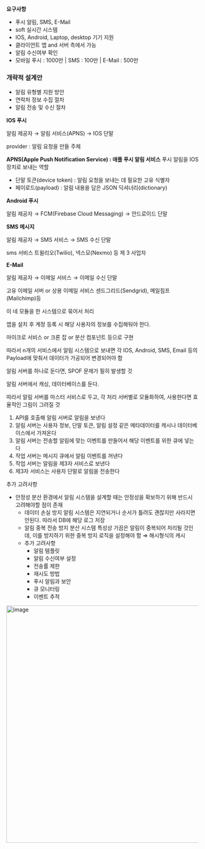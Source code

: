 **요구사항**

- 푸시 알림, SMS, E-Mail
- soft 실시간 시스템
- IOS, Android, Laptop, desktop 기기 지원
- 클라이언트 앱 and 서버 측에서 가능
- 알림 수신여부 확인
- 모바일 푸시 : 1000만 | SMS :  100만 | E-Mail : 500만

### 개략적 설계안

- 알림 유형별 지원 방안
- 연락처 정보 수집 절차
- 알림 전송 및 수신 절차

**IOS 푸시**

알림 제공자 → 알림 서비스(APNS) → IOS 단말

provider : 알림 요청을 만들 주체

**APNS(Apple Push Notification Service) : 애플 푸시 알림 서비스** 푸시 알림을 IOS 장치로 보내는 역할

- 단말 토큰(device token) : 알림 요청을 보내는 데 필요한 고유 식별자
- 페이로드(payload) : 알림 내용을 담은 JSON 딕셔너리(dictionary)

**Android 푸시**

알림 제공자 → FCM(Firebase Cloud Messaging) → 안드로이드 단말

**SMS 메시지**

알림 제공자 → SMS 서비스 → SMS 수신 단말

sms 서비스 트윌리오(Twilio), 넥스모(Nexmo) 등 제 3 사업자

**E-Mail**

알림 제공자 → 이메일 서비스 → 이메일 수신 단말

고유 이메일 서버 or 상용 이메일 서비스 센드그리드(Sendgrid), 메일침프(Mailchimp)등

이 네 모듈을 한 시스템으로 묶어서 처리

앱을 설치 후 계정 등록 시 해당 사용자의 정보를 수집해둬야 한다.

마이크로 서비스 or 크론 잡 or 분산 컴포넌트 등으로 구현

따라서 n개의 서비스에서 알림 시스템으로 보내면 각 IOS, Android, SMS, Email 등의 Payload에 맞춰서 데이터가 가공되어 변경되어야 함

알림 서버를 하나로 둔다면, SPOF 문제가 필히 발생할 것

알림 서버에서 캐싱, 데이터베이스를 둔다.

따라서 알림 서버를 마스터 서비스로 두고, 각 처리 서버별로 모듈화하여, 사용한다면 효율적인 그림이 그려질 것

1. API를 호출해 알림 서버로 알림을 보낸다
2. 알림 서버는 사용자 정보, 단말 토큰, 알림 설정 같은 메타데이터를 캐시나 데이터베이스에서 가져온다
3. 알림 서버는 전송할 알림에 맞는 이벤트를 만들어서 해당 이벤트를 위한 큐에 넣는다
4. 작업 서버는 메시지 큐에서 알림 이벤트를 꺼낸다
5. 작업 서버는 알림을 제3자 서비스로 보낸다
6. 제3자 서비스는 사용자 단말로 알림을 전송한다

추가 고려사항

- 안정성
 분산 환경에서 알림 시스템을 설계할 때는 안정성을 확보하기 위해 반드시 고려해야할 점이  존재
    - 데이터 손실 방지
    알림 시스템은 지연되거나 순서가 틀려도 괜찮지만 사라지면 안된다. 따라서 DB에 해당 로그 저장
    - 알림 중복 전송 방지
    분산 시스템 특성상 가끔은 알림이 중복되어 처리될 것인데, 이를 방지하기 위한 중복 방지 로직을 설정해야 함
    ⇒ 해시형식의 캐시
    - 추가 고려사항
        - 알림 템플릿
        - 알림 수신여부 설정
        - 전송률 제한
        - 재시도 방법
        - 푸시 알림과 보안
        - 큐 모니터링
        - 이벤트 추적


<img width="1047" height="620" alt="image" src="https://github.com/user-attachments/assets/f7db5e31-ccf0-4bc6-af38-55738ab14dc4" />
